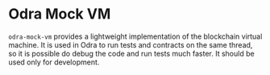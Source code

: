 # Odra Mock VM

`odra-mock-vm` provides a lightweight implementation of the blockchain virtual machine.
It is used in Odra to run tests and contracts on the same thread, so it is possible do debug the code and run tests much faster.
It should be used only for development.

